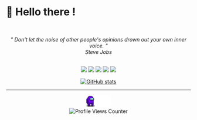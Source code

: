 <h1 align="left" id="macropower-title">👋 Hello there !</h1>
<br>
<p align="center">
   <i>" Don't let the noise of other people's opinions drown out your own inner voice. "</i>
   <br>
   <i>Steve Jobs</i>
   <br>
<br>
<p align="center">
<a target="_blank" href="https://www.root-me.org/Assa-431336/"><img src="https://img.shields.io/badge/-RootMe-black?style=for-the-badge&logo=&logoColor=white"></img></a>	
<a target="_blank" href="https://ctftime.org/user/165125"><img src="https://img.shields.io/badge/-CTFTIME-red?style=for-the-badge&logo=&logoColor=white"></img></a>
<a target="_blank" href="https://www.linkedin.com/in/prudencioo"><img src="https://img.shields.io/badge/-LinkedIn-0077B5?style=for-the-badge&logo=Linkedin&logoColor=white"></img></a>
<a target="_blank" href="https://tryhackme.com/p/e3x"><img src="https://img.shields.io/badge/-TryHackMe-red?style=for-the-badge&logo=&logoColor=white"></img></a>
<a target="_blank" href="https://app.hackthebox.com/profile/291595"><img src="https://img.shields.io/badge/-HackTheBox-green?style=for-the-badge&logo=&logoColor=white"></img></a>
</p>
</p> 

<div align="center">

 
<a href=https://github.com/cyberpoul>
  <img src="https://github-readme-stats.vercel.app/api?username=cyberpoul&show_icons=true&hide=issues&hide_title=true&title_color=5C78FF&text_color=ffffff&icon_color=28B9FF&bg_color=0d1117&border_color=424242&hide_border=false&border_radius=10&hide_rank=false&rank_icon=github&custom_title=cyberpoul's%20Github%20Statistics&text_bold=true&ring_color=28B9FF&show=prs_merged_percentage" alt="GitHub stats" width="50%"/>
</a>

<hr>
  <img src="assets/walker.gif" alt="walker" width="70"><br>
  <img src="https://komarev.com/ghpvc/?username=cyberpoul&color=5C78FF&label=Visitors" alt="Profile Views Counter">

</div>
